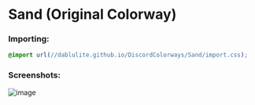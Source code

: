 # Sand (Original Colorway)

### Importing:
```css
@import url(//dablulite.github.io/DiscordColorways/Sand/import.css);
```

### Screenshots:
![image](https://github.com/DaBluLite/DiscordColorways/assets/73998678/e20100a3-a688-47fa-aa59-651cf70e9271)
